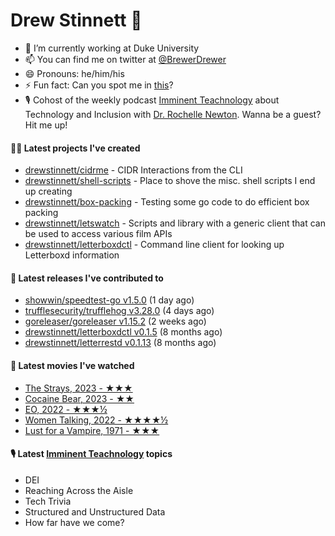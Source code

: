 
# Drew Stinnett 👋

- 🔭 I’m currently working at Duke University
- 📫 You can find me on twitter at [@BrewerDrewer](https://twitter.com/BrewerDrewer)
- 😄 Pronouns: he/him/his
- ⚡ Fun fact: Can you spot me in [this](https://www.youtube.com/watch?v=oL9WnB0qHBA)?
- 🎙 Cohost of the weekly podcast [Imminent Teachnology](https://podcast.imminentteachnology.com/) about Technology and Inclusion with [Dr. Rochelle Newton](https://www.linkedin.com/in/drrochellenewton/). Wanna be a guest? Hit me up!

#### 👨‍💻 Latest projects I've created
- [drewstinnett/cidrme](https://github.com/drewstinnett/cidrme) - CIDR Interactions from the CLI
- [drewstinnett/shell-scripts](https://github.com/drewstinnett/shell-scripts) - Place to shove the misc. shell scripts I end up creating
- [drewstinnett/box-packing](https://github.com/drewstinnett/box-packing) - Testing some go code to do efficient box packing
- [drewstinnett/letswatch](https://github.com/drewstinnett/letswatch) - Scripts and library with a generic client that can be used to access various film APIs
- [drewstinnett/letterboxdctl](https://github.com/drewstinnett/letterboxdctl) - Command line client for looking up Letterboxd information

#### 🚀 Latest releases I've contributed to
- [showwin/speedtest-go v1.5.0](https://github.com/showwin/speedtest-go/releases/tag/v1.5.0) (1 day ago)
- [trufflesecurity/trufflehog v3.28.0](https://github.com/trufflesecurity/trufflehog/releases/tag/v3.28.0) (4 days ago)
- [goreleaser/goreleaser v1.15.2](https://github.com/goreleaser/goreleaser/releases/tag/v1.15.2) (2 weeks ago)
- [drewstinnett/letterboxdctl v0.1.5](https://github.com/drewstinnett/letterboxdctl/releases/tag/v0.1.5) (8 months ago)
- [drewstinnett/letterrestd v0.1.13](https://github.com/drewstinnett/letterrestd/releases/tag/v0.1.13) (8 months ago)

#### 🍿 Latest movies I've watched
- [The Strays, 2023 - ★★★](https://letterboxd.com/mondodrew/film/the-strays/)
- [Cocaine Bear, 2023 - ★★](https://letterboxd.com/mondodrew/film/cocaine-bear/)
- [EO, 2022 - ★★★½](https://letterboxd.com/mondodrew/film/eo/)
- [Women Talking, 2022 - ★★★★½](https://letterboxd.com/mondodrew/film/women-talking/)
- [Lust for a Vampire, 1971 - ★★★](https://letterboxd.com/mondodrew/film/lust-for-a-vampire/)

#### 🎙 Latest [Imminent Teachnology](https://podcast.imminentteachnology.com/) topics
- DEI
- Reaching Across the Aisle
- Tech Trivia
- Structured and Unstructured Data
- How far have we come?
